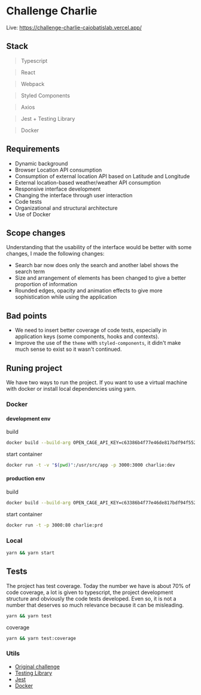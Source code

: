 # Challenge Charlie

Live: <https://challenge-charlie-caiobatislab.vercel.app/>

## Stack

> Typescript

> React

> Webpack

> Styled Components

> Axios

> Jest + Testing Library

> Docker

## Requirements

- Dynamic background
- Browser Location API consumption
- Consumption of external location API based on Latitude and Longitude
- External location-based weather/weather API consumption
- Responsive interface development
- Changing the interface through user interaction
- Code tests
- Organizational and structural architecture
- Use of Docker

## Scope changes

Understanding that the usability of the interface would be better with some changes, I made the following changes:

- Search bar now does only the search and another label shows the search term
- Size and arrangement of elements has been changed to give a better proportion of information
- Rounded edges, opacity and animation effects to give more sophistication while using the application

## Bad points

- We need to insert better coverage of code tests, especially in application keys (some components, hooks and contexts).
- Improve the use of the `theme` with `styled-components`, it didn't make much sense to exist so it wasn't continued.

## Runing project

We have two ways to run the project. If you want to use a virtual machine with docker or install local dependencies using yarn.

### Docker

#### development env

build

```bash
docker build --build-arg OPEN_CAGE_API_KEY=c63386b4f77e46de817bdf94f552cddf --build-arg OPEN_WEATHER_KEY=772920597e4ec8f00de8d376dfb3f094 -t charlie:dev --target development .
```

start container

```bash
docker run -t -v "$(pwd)":/usr/src/app -p 3000:3000 charlie:dev
```

#### production env

build

```bash
docker build --build-arg OPEN_CAGE_API_KEY=c63386b4f77e46de817bdf94f552cddf --build-arg OPEN_WEATHER_KEY=772920597e4ec8f00de8d376dfb3f094 -t charlie:prd --target production .
```

start container

```bash
docker run -t -p 3000:80 charlie:prd
```

### Local

```bash
yarn && yarn start
```


## Tests

The project has test coverage. Today the number we have is about 70% of code coverage, a lot is given to typescript, the project development structure and obviously the code tests developed. Even so, it is not a number that deserves so much relevance because it can be misleading.

```bash
yarn && yarn test
```

coverage

```bash
yarn && yarn test:coverage
```


### Utils

- [Original challenge](https://github.com/hurbcom/challenge-charlie)
- [Testing Library](https://testing-library.com/)
- [Jest](https://jestjs.io/)
- [Docker](https://www.docker.com/)
